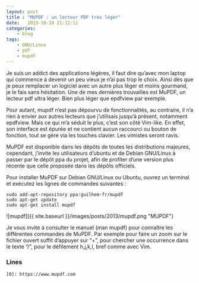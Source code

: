 ```yaml
---
layout: post
title : "MUPDF : un lecteur PDF très léger"
date:   2013-10-10 21:12:11
categories:
    - blog
tags:
    - GNU/Linux
    - pdf
    - mupdf
---
```


Je suis un addict des applications légères, il faut dire qu’avec mon laptop qui commence à devenir un peu vieux je n’ai pas trop le choix. Ainsi dès que je peux remplacer un logiciel avec un autre plus léger et moins gourmand, je le fais sans hésitation. Une de mes dernières trouvailles est MuPDF, un lecteur pdf ultra léger. Bien plus léger que epdfview par exemple.

Pour autant, mupdf n’est pas dépourvu de fonctionnalités, au contraire, il n’a rien à envier aux autres lecteurs que j’utilisais jusqu’à présent, notamment epdfview. Mais ce qui m’a séduit le plus, c’est son côté Vim-like. En effet, son interface est épurée et ne contient aucun raccourci ou bouton de fonction, tout se gère via les touches clavier. Les vimistes seront ravis.

MuPDF est disponible dans les dépôts de toutes les distributions majeures, cependant, j’invite les utilisateurs d’ubuntu et de Debian GNU/Linux à passer par le dépôt ppa du projet, afin de profiter d’une version plus récente que celle proposée dans les dépôts officiels.

Pour installer MuPDF sur Debian GNU/Linux ou Ubuntu, ouvrez un terminal et exécutez les lignes de commandes suivantes :
~~~
sudo add-apt-repository ppa:guilhem-fr/mupdf
sudo apt-get update
sudo apt-get install mupdf
~~~

![mupdf]({{ site.baseurl }}/images/posts/2013/mupdf.png "MUPDF")

Je vous invite à consulter le manuel (man mupdf) pour connaître les différentes commandes de MuPDF. Par exemple pour faire un zoom sur le fichier ouvert suffit d’appuyer sur “+”, pour chercher une occurrence dans le texte “/”, pour le défilement h,j,k,l, bref comme avec Vim.

### Lines
~~~
[0]: https://www.mupdf.com
